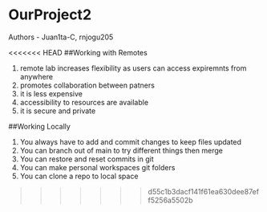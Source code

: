 # OurProject2
Authors - Juan1ta-C, rnjogu205

<<<<<<< HEAD
##Working with Remotes
1. remote lab increases flexibility as users can access expiremnts from anywhere 
2. promotes collaboration between patners
3. it is less expensive
4. accessibility to resources are available
5. it is secure and private

##Working Locally
1. You always have to add and commit changes to keep files updated
2. You can branch out of main to try different things then merge
3. You can restore and reset commits in git
4. You can make personal workspaces git folders
5. You can clone a repo to local space
>>>>>>> d55c1b3dacf141f61ea630dee87eff5256a5502b
